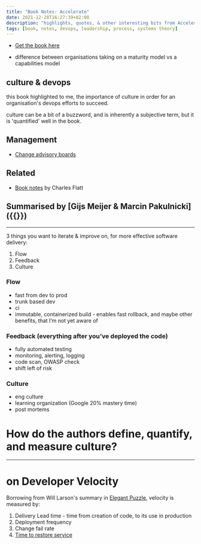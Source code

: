 ```yaml
---
title: "Book Notes: Accelerate"
date: 2021-12-28T16:27:39+02:00
description: "highlights, quotes, & other interesting bits from Accelerate"
tags: [book, notes, devops, leadership, process, systems theory]
---
```


- [Get the book here](https://www.goodreads.com/book/show/35747076-accelerate)

- difference between organisations taking on a maturity model vs a capabilities model

## culture & devops

this book highlighted to me, the importance of culture in order for an organisation's devops efforts to succeed.

culture can be a bit of a buzzword, and is inherently a subjective term, but it is 'quantified' well in the book.

## Management

- [Change advisory boards](/on-change-advisory-boards)

## Related

- [Book notes](https://www.softwaremeadows.com/devops/accelerate_notes_and_quotes/) by Charles Flatt

## Summarised by [Gijs Meijer & Marcin Pakulnicki]({{<ref ing-bank>}})

---

3 things you want to iterate & improve on, for more effective software delivery:
1. Flow
2. Feedback
3. Culture

### Flow

- fast from dev to prod
- trunk based dev
- ci
- immutable, containerized build - enables fast rollback, and maybe other benefits, that I’m not yet aware of

### Feedback (everything after you’ve deployed the code)

- fully automated testing
- monitoring, alerting, logging
- code scan, OWASP check
- shift left of risk

### Culture 

- eng culture
- learning organization (Google 20% mastery time)
- post mortems

# How do the authors define, quantify, and measure culture?

---

# on Developer Velocity
Borrowing from Will Larson's summary in [Elegant Puzzle](/elegant-puzzle), velocity is measured by:

1. Delivery Lead time - time from creation of code, to its use in production
2. Deployment frequency
3. Change fail rate
4. [Time to restore service](/mttr)
